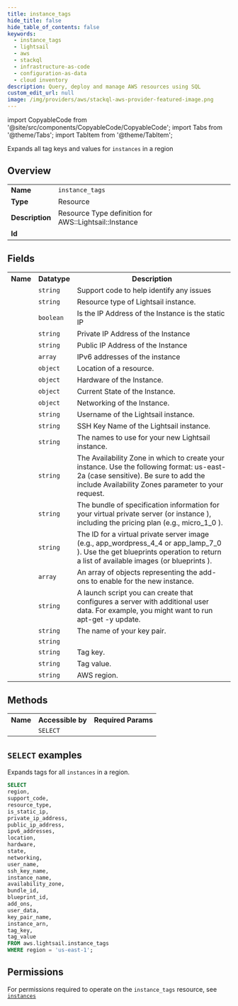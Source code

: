```yaml
---
title: instance_tags
hide_title: false
hide_table_of_contents: false
keywords:
  - instance_tags
  - lightsail
  - aws
  - stackql
  - infrastructure-as-code
  - configuration-as-data
  - cloud inventory
description: Query, deploy and manage AWS resources using SQL
custom_edit_url: null
image: /img/providers/aws/stackql-aws-provider-featured-image.png
---
```


import CopyableCode from '@site/src/components/CopyableCode/CopyableCode';
import Tabs from '@theme/Tabs';
import TabItem from '@theme/TabItem';

Expands all tag keys and values for <code>instances</code> in a region

## Overview
<table><tbody>
<tr><td><b>Name</b></td><td><code>instance_tags</code></td></tr>
<tr><td><b>Type</b></td><td>Resource</td></tr>
<tr><td><b>Description</b></td><td>Resource Type definition for AWS::Lightsail::Instance</td></tr>
<tr><td><b>Id</b></td><td><CopyableCode code="aws.lightsail.instance_tags" /></td></tr>
</tbody></table>

## Fields
<table><tbody><tr><th>Name</th><th>Datatype</th><th>Description</th></tr><tr><td><CopyableCode code="support_code" /></td><td><code>string</code></td><td>Support code to help identify any issues</td></tr>
<tr><td><CopyableCode code="resource_type" /></td><td><code>string</code></td><td>Resource type of Lightsail instance.</td></tr>
<tr><td><CopyableCode code="is_static_ip" /></td><td><code>boolean</code></td><td>Is the IP Address of the Instance is the static IP</td></tr>
<tr><td><CopyableCode code="private_ip_address" /></td><td><code>string</code></td><td>Private IP Address of the Instance</td></tr>
<tr><td><CopyableCode code="public_ip_address" /></td><td><code>string</code></td><td>Public IP Address of the Instance</td></tr>
<tr><td><CopyableCode code="ipv6_addresses" /></td><td><code>array</code></td><td>IPv6 addresses of the instance</td></tr>
<tr><td><CopyableCode code="location" /></td><td><code>object</code></td><td>Location of a resource.</td></tr>
<tr><td><CopyableCode code="hardware" /></td><td><code>object</code></td><td>Hardware of the Instance.</td></tr>
<tr><td><CopyableCode code="state" /></td><td><code>object</code></td><td>Current State of the Instance.</td></tr>
<tr><td><CopyableCode code="networking" /></td><td><code>object</code></td><td>Networking of the Instance.</td></tr>
<tr><td><CopyableCode code="user_name" /></td><td><code>string</code></td><td>Username of the Lightsail instance.</td></tr>
<tr><td><CopyableCode code="ssh_key_name" /></td><td><code>string</code></td><td>SSH Key Name of the Lightsail instance.</td></tr>
<tr><td><CopyableCode code="instance_name" /></td><td><code>string</code></td><td>The names to use for your new Lightsail instance.</td></tr>
<tr><td><CopyableCode code="availability_zone" /></td><td><code>string</code></td><td>The Availability Zone in which to create your instance. Use the following format: us-east-2a (case sensitive). Be sure to add the include Availability Zones parameter to your request.</td></tr>
<tr><td><CopyableCode code="bundle_id" /></td><td><code>string</code></td><td>The bundle of specification information for your virtual private server (or instance ), including the pricing plan (e.g., micro_1_0 ).</td></tr>
<tr><td><CopyableCode code="blueprint_id" /></td><td><code>string</code></td><td>The ID for a virtual private server image (e.g., app_wordpress_4_4 or app_lamp_7_0 ). Use the get blueprints operation to return a list of available images (or blueprints ).</td></tr>
<tr><td><CopyableCode code="add_ons" /></td><td><code>array</code></td><td>An array of objects representing the add-ons to enable for the new instance.</td></tr>
<tr><td><CopyableCode code="user_data" /></td><td><code>string</code></td><td>A launch script you can create that configures a server with additional user data. For example, you might want to run apt-get -y update.</td></tr>
<tr><td><CopyableCode code="key_pair_name" /></td><td><code>string</code></td><td>The name of your key pair.</td></tr>
<tr><td><CopyableCode code="instance_arn" /></td><td><code>string</code></td><td></td></tr>
<tr><td><CopyableCode code="tag_key" /></td><td><code>string</code></td><td>Tag key.</td></tr>
<tr><td><CopyableCode code="tag_value" /></td><td><code>string</code></td><td>Tag value.</td></tr>
<tr><td><CopyableCode code="region" /></td><td><code>string</code></td><td>AWS region.</td></tr>
</tbody></table>

## Methods

<table><tbody>
  <tr>
    <th>Name</th>
    <th>Accessible by</th>
    <th>Required Params</th>
  </tr>
  <tr>
    <td><CopyableCode code="list_resources" /></td>
    <td><code>SELECT</code></td>
    <td><CopyableCode code="region" /></td>
  </tr>
</tbody></table>

## `SELECT` examples
Expands tags for all <code>instances</code> in a region.
```sql
SELECT
region,
support_code,
resource_type,
is_static_ip,
private_ip_address,
public_ip_address,
ipv6_addresses,
location,
hardware,
state,
networking,
user_name,
ssh_key_name,
instance_name,
availability_zone,
bundle_id,
blueprint_id,
add_ons,
user_data,
key_pair_name,
instance_arn,
tag_key,
tag_value
FROM aws.lightsail.instance_tags
WHERE region = 'us-east-1';
```


## Permissions

For permissions required to operate on the <code>instance_tags</code> resource, see <a href="/providers/aws/lightsail/instances/#permissions"><code>instances</code></a>


